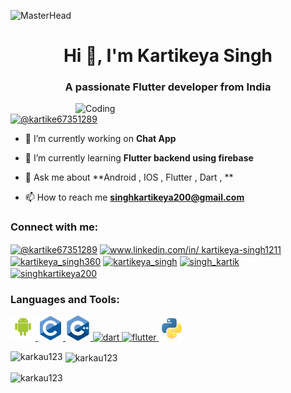   ![MasterHead](https://1.bp.blogspot.com/-7A4WynwLsMw/XbBpCXG8fHI/AAAAAAAAMt4/uOa1bpLskYgrwGbllhSu2SDj_Mig8SXJQCLcBGAsYHQ/s1600/2000_600px.gif)
<h1 align="center">Hi 👋, I'm Kartikeya Singh</h1>
<h3 align="center">A passionate Flutter developer from India</h3>
 
 <div class="con" style="border-radius: 50px">
  <img src="https://giphy.com/gifs/R03zWv5p1oNSQd91EP" alt="Coding" align="right" width="400">
</div>

<p align="left"> <a href="[https://twitter.com/@kartike67351289](https://images.app.goo.gl/GASXvioxR4WTV38d8)" target="blank"><img src="https://img.shields.io/twitter/follow/@kartike67351289?logo=twitter&style=for-the-badge" alt="@kartike67351289" /></a> </p>

- 🔭 I’m currently working on **Chat App**

- 🌱 I’m currently learning **Flutter backend using firebase**

- 💬 Ask me about **Android , IOS , Flutter , Dart , **

- 📫 How to reach me **singhkartikeya200@gmail.com**

<h3 align="left">Connect with me:</h3>
<p align="left">
<a href="https://twitter.com/@kartike67351289" target="blank"><img align="center" src="https://raw.githubusercontent.com/rahuldkjain/github-profile-readme-generator/master/src/images/icons/Social/twitter.svg" alt="@kartike67351289" height="30" width="40" /></a>
<a href="https://linkedin.com/in/www.linkedin.com/in/ kartikeya-singh1211" target="blank"><img align="center" src="https://raw.githubusercontent.com/rahuldkjain/github-profile-readme-generator/master/src/images/icons/Social/linked-in-alt.svg" alt="www.linkedin.com/in/ kartikeya-singh1211" height="30" width="40" /></a>
<a href="https://instagram.com/kartikeya_singh360" target="blank"><img align="center" src="https://raw.githubusercontent.com/rahuldkjain/github-profile-readme-generator/master/src/images/icons/Social/instagram.svg" alt="kartikeya_singh360" height="30" width="40" /></a>
<a href="https://codeforces.com/profile/kartikeya_singh" target="blank"><img align="center" src="https://raw.githubusercontent.com/rahuldkjain/github-profile-readme-generator/master/src/images/icons/Social/codeforces.svg" alt="kartikeya_singh" height="30" width="40" /></a>
<a href="https://www.leetcode.com/singh_kartik" target="blank"><img align="center" src="https://raw.githubusercontent.com/rahuldkjain/github-profile-readme-generator/master/src/images/icons/Social/leet-code.svg" alt="singh_kartik" height="30" width="40" /></a>
<a href="https://auth.geeksforgeeks.org/user/singhkartikeya200" target="blank"><img align="center" src="https://raw.githubusercontent.com/rahuldkjain/github-profile-readme-generator/master/src/images/icons/Social/geeks-for-geeks.svg" alt="singhkartikeya200" height="30" width="40" /></a>
</p>

<h3 align="left">Languages and Tools:</h3>
<p align="left"> <a href="https://developer.android.com" target="_blank" rel="noreferrer"> <img src="https://raw.githubusercontent.com/devicons/devicon/master/icons/android/android-original-wordmark.svg" alt="android" width="40" height="40"/> </a> <a href="https://www.cprogramming.com/" target="_blank" rel="noreferrer"> <img src="https://raw.githubusercontent.com/devicons/devicon/master/icons/c/c-original.svg" alt="c" width="40" height="40"/> </a> <a href="https://www.w3schools.com/cpp/" target="_blank" rel="noreferrer"> <img src="https://raw.githubusercontent.com/devicons/devicon/master/icons/cplusplus/cplusplus-original.svg" alt="cplusplus" width="40" height="40"/> </a> <a href="https://dart.dev" target="_blank" rel="noreferrer"> <img src="https://www.vectorlogo.zone/logos/dartlang/dartlang-icon.svg" alt="dart" width="40" height="40"/> </a> <a href="https://flutter.dev" target="_blank" rel="noreferrer"> <img src="https://www.vectorlogo.zone/logos/flutterio/flutterio-icon.svg" alt="flutter" width="40" height="40"/> </a> <a href="https://www.python.org" target="_blank" rel="noreferrer"> <img src="https://raw.githubusercontent.com/devicons/devicon/master/icons/python/python-original.svg" alt="python" width="40" height="40"/> </a> </p>

<p><img align="left" src="https://github-readme-stats.vercel.app/api/top-langs?username=karkau123&show_icons=true&locale=en&layout=compact" alt="karkau123" /></p>

<p>&nbsp;<img align="center" src="https://github-readme-stats.vercel.app/api?username=karkau123&show_icons=true&locale=en" alt="karkau123" /></p>

<p><img align="center" src="https://github-readme-streak-stats.herokuapp.com/?user=karkau123&" alt="karkau123" /></p>
